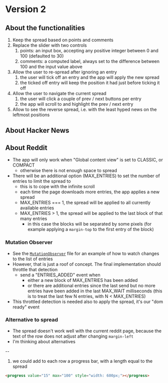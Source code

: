 # Version 2


## About the functionalities

1. Keep the spread based on points and comments
2. Replace the slider with two controls
    1. points: an input box, accepting any positive integer between 0 and 100 (defaulted to 30)
    2. comments: a computed label, always set to the difference between 100 and the input value above
3. Allow the user to re-spread after ignoring an entry
    1. the user will tick off an entry and the app will apply the new spread
    2. the ticked off entry will keep the position it had just before ticking it off
4. Allow the user to navigate the current spread
    1. the user will click a couple of prev / next buttons per entry
    2. the app will scroll to and highlight the prev / next entry
5. Allow to see the reverse spread, i.e. with the least hyped news on the leftmost positions


## About Hacker News


## About Reddit

+ The app will only work when "Global content view" is set to CLASSIC, or COMPACT
    + otherwise there is not enough space to spread
+ There will be an additional option (MAX_ENTRIES) to set the number of entries to limit the spread to
    + this is to cope with the infinite scroll
    + each time the page downloads more entries, the app applies a new spread
    + MAX_ENTRIES === 1, the spread will be applied to all currently available entries
    + MAX_ENTRIES > 1, the spread will be applied to the last block of that many entries
        + in this case the blocks will be separated by some pixels (for example applying a `margin-top` to the first entry of the block)

### Mutation Observer

+ See the [`MutationObserver`](https://developer.mozilla.org/en-US/docs/Web/API/MutationObserver) file for an example of how to watch changes to the list of entries
+ However, that is just a roof of concept. The final implementation should throttle that detection
    + send a "ENTRIES_ADDED" event when
        + either a new block of MAX_ENTRIES has been added
        + or there are additional entries since the last send but no more entries have been added in the last MAX_WAIT milliseconds (this is to treat the last few N entries, with N < MAX_ENTRIES)
+ This throttled detection is needed also to apply the spread, it's our "dom ready" event

### Alternative to spread

+ The spread doesn't work well with the current reddit page, because the text of the row does not adjust after changing `margin-left`
+ I'm thinking about alternatives

--

1. we could add to each row a progress bar, with a length equal to the spread

```html
<progress value="15" max="100" style="width: 600px;"></progress>
```
